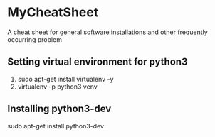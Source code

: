 # MyCheatSheet
A cheat sheet for general software installations and other frequently occurring problem


## Setting virtual environment for python3

1. sudo apt-get install virtualenv -y
2. virtualenv -p python3 venv

## Installing python3-dev
sudo apt-get install python3-dev



